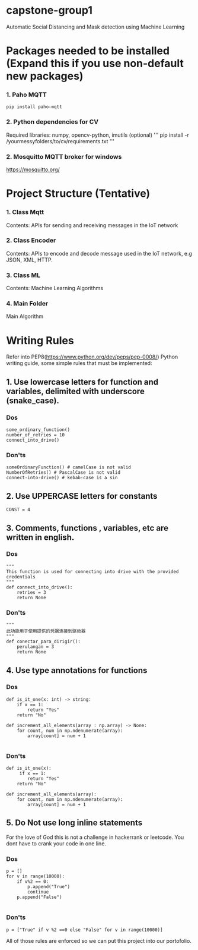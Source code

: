 # capstone-group1
Automatic Social Distancing and Mask detection using Machine Learning
# Packages needed to be installed (Expand this if you use non-default new packages)
### 1. Paho MQTT
```
pip install paho-mqtt
```
### 2. Python dependencies for CV
Required libraries: numpy, opencv-python, imutils (optional)
'''
pip install -r /yourmessyfolders/to/cv/requirements.txt
'''
### 2. Mosquitto MQTT broker for windows
https://mosquitto.org/

# Project Structure (Tentative)
### 1. Class Mqtt
Contents: APIs for sending and receiving messages in the IoT network 
### 2. Class Encoder
Contents: APIs to encode and decode message used in the IoT network, e.g JSON, XML, HTTP. 
### 3. Class ML
Contents: Machine Learning Algorithms 
### 4. Main Folder
Main Algorithm 

# Writing Rules
Refer into PEP8(https://www.python.org/dev/peps/pep-0008/) Python writing guide, some simple rules that must be implemented:
## 1. Use lowercase letters for function and variables, delimited with underscore (snake_case).
### Dos
```
some_ordinary_function() 
number_of_retries = 10 
connect_into_drive()
```
### Don'ts
```
someOrdinaryFunction() # camelCase is not valid
NumberOfRetries() # PascalCase is not valid
connect-into-drive() # kebab-case is a sin
```
## 2. Use UPPERCASE letters for constants 
```
CONST = 4
```
## 3. Comments, functions , variables, etc are written in english.
### Dos 
```
"""
This function is used for connecting into drive with the provided credentials
"""
def connect_into_drive():
    retries = 3
    return None
```
### Don'ts 
```
"""
此功能用于使用提供的凭据连接到驱动器
"""
def conectar_para_dirigir():
    perulangan = 3
    return None
```
## 4. Use type annotations for functions
### Dos 
```
def is_it_one(x: int) -> string:
    if x == 1:  
        return "Yes"
    return "No"
    
def increment_all_elements(array : np.array) -> None: 
    for count, num in np.ndenumerate(array):
        array[count] = num + 1
    
```
### Don'ts 
```
def is_it_one(x):
     if x == 1:  
        return "Yes"
    return "No"
    
def increment_all_elements(array): 
    for count, num in np.ndenumerate(array):
        array[count] = num + 1
```

## 5. Do Not use long inline statements 
For the love of God this is not a challenge in hackerrank or leetcode. You dont have to crank your code in one line. 
### Dos
```
p = []
for v in range(10000):
    if v%2 == 0:
        p.append("True")
        continue
    p.append("False")
        
```

### Don'ts
```
p = ["True" if v %2 ==0 else "False" for v in range(10000)]
```
All of those rules are enforced so we can put this project into our portofolio.

